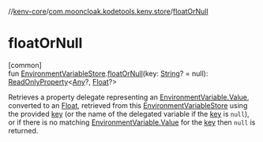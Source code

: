//[kenv-core](../../index.md)/[com.mooncloak.kodetools.kenv.store](index.md)/[floatOrNull](float-or-null.md)

# floatOrNull

[common]\
fun [EnvironmentVariableStore](-environment-variable-store/index.md).[floatOrNull](float-or-null.md)(key: [String](https://kotlinlang.org/api/latest/jvm/stdlib/kotlin/-string/index.html)? = null): [ReadOnlyProperty](https://kotlinlang.org/api/latest/jvm/stdlib/kotlin.properties/-read-only-property/index.html)&lt;[Any](https://kotlinlang.org/api/latest/jvm/stdlib/kotlin/-any/index.html)?, [Float](https://kotlinlang.org/api/latest/jvm/stdlib/kotlin/-float/index.html)?&gt;

Retrieves a property delegate representing an [EnvironmentVariable.Value](../com.mooncloak.kodetools.kenv/-environment-variable/-value/index.md), converted to an [Float](https://kotlinlang.org/api/latest/jvm/stdlib/kotlin/-float/index.html), retrieved from this [EnvironmentVariableStore](-environment-variable-store/index.md) using the provided [key](float-or-null.md) (or the name of the delegated variable if the [key](float-or-null.md) is `null`), or if there is no matching [EnvironmentVariable.Value](../com.mooncloak.kodetools.kenv/-environment-variable/-value/index.md) for the [key](float-or-null.md) then `null` is returned.
